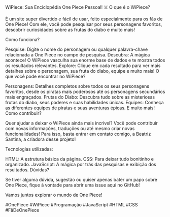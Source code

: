 WiPiece: Sua Enciclopédia One Piece Pessoal! ‍☠️
O que é o WiPiece?

É um site super divertido e fácil de usar, feito especialmente para os fãs de One Piece! Com ele, você pode pesquisar por seus personagens favoritos, descobrir curiosidades sobre as frutas do diabo e muito mais!

Como funciona?

Pesquise: Digite o nome do personagem ou qualquer palavra-chave relacionada a One Piece no campo de pesquisa.
Descubra: A mágica acontece! O WiPiece vasculha sua enorme base de dados e te mostra todos os resultados relevantes.
Explore: Clique em cada resultado para ver mais detalhes sobre o personagem, sua fruta do diabo, equipe e muito mais!
O que você pode encontrar no WiPiece?

Personagens: Detalhes completos sobre todos os seus personagens favoritos, desde os piratas mais poderosos até os personagens secundários mais engraçados.
Frutas do Diabo: Descubra tudo sobre as misteriosas frutas do diabo, seus poderes e suas habilidades únicas.
Equipes: Conheça as diferentes equipes de piratas e suas aventuras épicas.
E muito mais!
Como contribuir?

Quer ajudar a deixar o WiPiece ainda mais incrível? Você pode contribuir com novas informações, traduções ou até mesmo criar novas funcionalidades! Para isso, basta entrar em contato comigo, a Beatriz Santina, a criadora desse projeto!

Tecnologias utilizadas:

HTML: A estrutura básica da página.
CSS: Para deixar tudo bonitinho e organizado.
JavaScript: A mágica por trás das pesquisas e exibição dos resultados.
Dúvidas?

Se tiver alguma dúvida, sugestão ou quiser apenas bater um papo sobre One Piece, fique à vontade para abrir uma issue aqui no GitHub!

Vamos juntos explorar o mundo de One Piece!

#OnePiece #WiPiece #Programação #JavaScript #HTML #CSS #FãDeOnePiece
